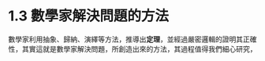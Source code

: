 # 1.3 **數學家解決問題的方法**

數學家利用抽象、歸納、演繹等方法，推導出**定理**，並經過嚴密邏輯的證明其正確性，其實這就是數學家解決問題，所創造出來的方法，其過程值得我們細心研究，

